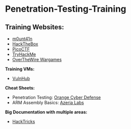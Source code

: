 # Penetration-Testing-Training

## Training Websites:

- [m0unt41n](https://library.m0unt41n.ch/)
- [HackTheBox](https://hackthebox.com/)
- [PicoCTF](https://play.picoctf.org/practice)
- [TryHackMe](https://tryhackme.com/)
- [OverTheWire Wargames](https://overthewire.org/wargames/)

**Training VMs:**

- [VulnHub](https://www.vulnhub.com/)

**Cheat Sheets:**

- Penetration Testing: [Orange Cyber Defense](https://orange-cyberdefense.github.io/ocd-mindmaps/img/pentest_ad_dark_2023_02.svg)
- ARM Assembly Basics: [Azeria Labs](https://azeria-labs.com/assembly-basics-cheatsheet/)

**Big Documentation with multiple areas:**

- [HackTricks](https://book.hacktricks.xyz/)

